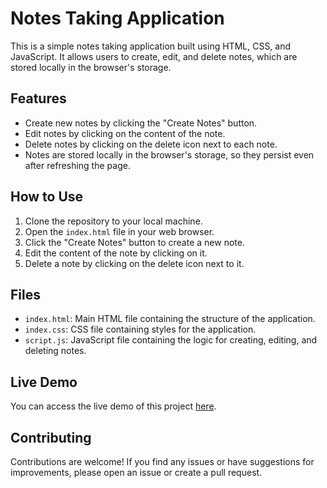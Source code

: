 # Notes Taking Application

This is a simple notes taking application built using HTML, CSS, and JavaScript. It allows users to create, edit, and delete notes, which are stored locally in the browser's storage.

## Features

- Create new notes by clicking the "Create Notes" button.
- Edit notes by clicking on the content of the note.
- Delete notes by clicking on the delete icon next to each note.
- Notes are stored locally in the browser's storage, so they persist even after refreshing the page.

## How to Use

1. Clone the repository to your local machine.
2. Open the `index.html` file in your web browser.
3. Click the "Create Notes" button to create a new note.
4. Edit the content of the note by clicking on it.
5. Delete a note by clicking on the delete icon next to it.

## Files

- `index.html`: Main HTML file containing the structure of the application.
- `index.css`: CSS file containing styles for the application.
- `script.js`: JavaScript file containing the logic for creating, editing, and deleting notes.

## Live Demo

You can access the live demo of this project [here](https://vaibhavupadhyayy.github.io/notes/).

## Contributing

Contributions are welcome! If you find any issues or have suggestions for improvements, please open an issue or create a pull request.
